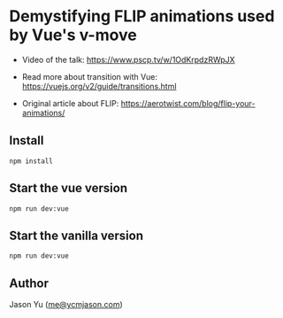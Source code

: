 # Demystifying FLIP animations used by Vue's v-move

- Video of the talk: https://www.pscp.tv/w/1OdKrpdzRWpJX

- Read more about transition with Vue: https://vuejs.org/v2/guide/transitions.html

- Original article about FLIP: https://aerotwist.com/blog/flip-your-animations/

## Install
```
npm install
```

## Start the vue version
```
npm run dev:vue
```

## Start the vanilla version
```
npm run dev:vue
```

## Author

Jason Yu (me@ycmjason.com)
